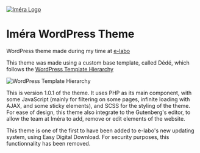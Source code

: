 [![Iméra Logo](https://www.imera.fr/wp-content/themes/theme-imera/img/imera-logo.svg)](https://www.imera.fr/)
# Iméra WordPress Theme

WordPress theme made during my time at [e-labo](https://e-labo.biz/)

This theme was made using a custom base template, called Dédé, which follows the [WordPress Template Hierarchy](https://developer.wordpress.org/themes/basics/template-hierarchy/)

![WordPress Template Hierarchy](https://i0.wp.com/developer.wordpress.org/files/2014/10/Screenshot-2019-01-23-00.20.04.png?ssl=1)

This is version 1.0.1 of the theme. It uses PHP as its main component, with some JavaScript (mainly for filtering on some pages, infinite loading with AJAX, and some sticky elements), and SCSS for the styling of the theme. For ease of design, this theme also integrate to the Gutenberg's editor, to allow the team at Iméra to add, remove or edit elements of the website.

This theme is one of the first to have been added to e-labo's new updating system, using Easy Digital Download. For security purposes, this functionnality has been removed.